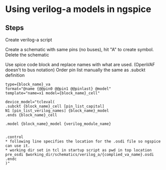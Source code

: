 # Using verilog-a models in ngspice

## Steps
Create verilog-a script

Create a schematic with same pins (no buses), hit "A" to create symbol. Delete the schematic

Use spice code block and replace names with what are used. (OpenVAF doesn't to bus notation)
Order pin list manually the same as .subckt definition

```spice
type={block_name}_va
format="@name {@@pin0 @@pin1 @@pinlast} @model"
template="name=x1 model={block_name}_cell"

device_model="tcleval(
.subckt {block_name}_cell [pin_list_capital]
N1 [pin_list_verilog_names] {block_name}_model
.ends {block_name}_cell

.model {block_name}_model {verilog_module_name}


.control
* following line specifies the location for the .osdi file so ngspice can use it.
* working dir set in tcl in startup script as pwd in top location
pre_osdi $working_dir/schematics/verilog_a/{complied_va_name}.osdi
.endc
)"
```